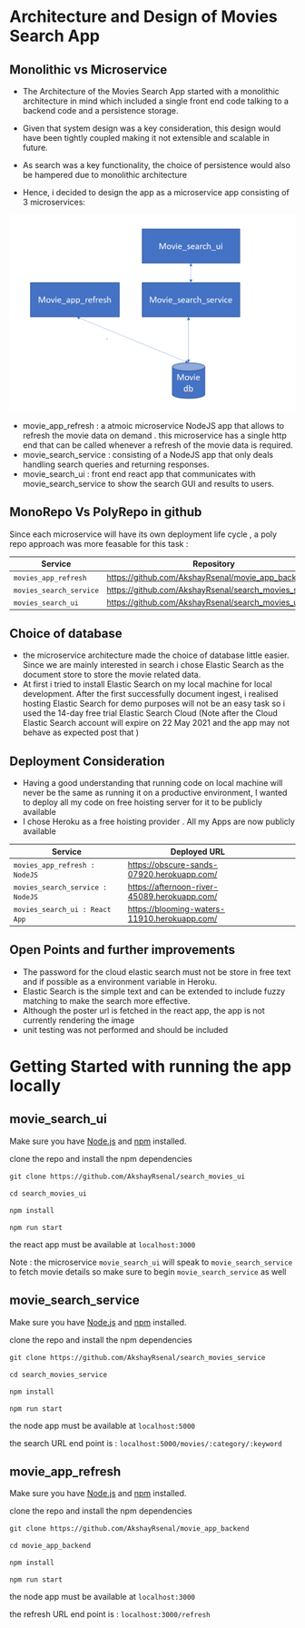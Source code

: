 # Architecture and Design of Movies Search App

## Monolithic vs Microservice
- The Architecture of the Movies Search App started with a monolithic architecture in mind which included a single front end code talking to a backend code and a persistence storage. 
- Given that system design was a key consideration, this design would have been tightly coupled making it not extensible and scalable in future.
- As search was a key functionality, the choice of persistence would also be hampered due to monolithic architecture


- Hence, i decided to design the app as a microservice app consisting of 3 microservices:

![architecture](Capture.PNG)

  - movie_app_refresh : a atmoic microservice NodeJS app that allows to refresh the movie data on demand . this microservice has a single http end that can be called whenever a refresh of the movie data is required.
  - movie_search_service : consisting of a NodeJS app that only deals handling search queries and returning responses.
  - movie_search_ui : front end react app that communicates with movie_search_service to show the search GUI and results to users.



  ## MonoRepo Vs PolyRepo in github
  Since each microservice will have its own deployment life cycle , a poly repo approach was more feasable for this task :

  | Service                 | Repository                                                                                                                                                                                                                                                  |  |       |   |
| -------------------- | ------------------------------------------------------------------------------------------------------------------------------------------------------------------------------------------------------------------------------------------------------------ | --------- | --------- | ------------- |
| `movies_app_refresh`         | https://github.com/AkshayRsenal/movie_app_backend                                                                                                                                                                                       |     |   |             |
| `movies_search_service` | https://github.com/AkshayRsenal/search_movies_service                                                                                         |    |  |         |
| `movies_search_ui`  | https://github.com/AkshayRsenal/search_movies_ui |    |   |             |


## Choice of database 
- the microservice architecture made the choice of database little easier. Since we are mainly interested in search i chose Elastic Search as the document store to store the movie related data. 
- At first i tried to install Elastic Search on my local machine for local development. After the first successfully document ingest, i realised hosting Elastic Search for demo purposes will not be an easy task so i used the 14-day free trial Elastic Search Cloud (Note after the Cloud Elastic Search account will expire on 22 May 2021 and the app may not behave as expected post that )

## Deployment Consideration 
- Having a good understanding that running code on local machine will never be the same as running it on a productive environment, I wanted to deploy all my code on free hoisting server for it to be publicly available 
- I chose Heroku as a free hoisting provider . All my Apps are now publicly available


 | Service                 | Deployed URL                                                                                                                                                                                                                                                  |  |       |   |
| -------------------- | ------------------------------------------------------------------------------------------------------------------------------------------------------------------------------------------------------------------------------------------------------------ | --------- | --------- | ------------- |
| `movies_app_refresh : NodeJS`        | https://obscure-sands-07920.herokuapp.com/                                                                                                                                                                                      |     |   |             |
| `movies_search_service : NodeJS ` | https://afternoon-river-45089.herokuapp.com/                                                                                         |    |  |         |
| `movies_search_ui : React App`  | https://blooming-waters-11910.herokuapp.com/ |    |   |             |



## Open Points and further improvements
- The password for the cloud elastic search must not be store in free text and if possible as a environment variable in Heroku.
- Elastic Search is the simple text and can be extended to include fuzzy matching to make the search more effective.
- Although the poster url is fetched in the react app, the app is not currently rendering the image
- unit testing was not performed and should be included


# Getting Started with running the app locally

## movie_search_ui


Make sure you have [Node.js](https://nodejs.org/en/) and [npm](https://www.npmjs.com/get-npm) installed. 

clone the repo and install the npm dependencies
```
git clone https://github.com/AkshayRsenal/search_movies_ui
```
```
cd search_movies_ui
```
```
npm install
```
```
npm run start
```

the react app must be available at `localhost:3000`

Note : the microservice `movie_search_ui` will speak to `movie_search_service` to fetch movie details so make sure to begin `movie_search_service` as well

## movie_search_service


Make sure you have [Node.js](https://nodejs.org/en/) and [npm](https://www.npmjs.com/get-npm) installed. 

clone the repo and install the npm dependencies
```
git clone https://github.com/AkshayRsenal/search_movies_service
```
```
cd search_movies_service
```
```
npm install
```
```
npm run start
```

the node app must be available at `localhost:5000`

the search URL end point is :   `localhost:5000/movies/:category/:keyword`

## movie_app_refresh


Make sure you have [Node.js](https://nodejs.org/en/) and [npm](https://www.npmjs.com/get-npm) installed. 

clone the repo and install the npm dependencies
```
git clone https://github.com/AkshayRsenal/movie_app_backend
```
```
cd movie_app_backend
```
```
npm install
```
```
npm run start
```

the node app must be available at `localhost:3000`

the refresh URL end point is :   `localhost:3000/refresh`



